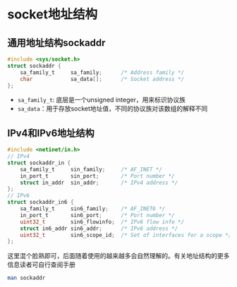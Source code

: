 # socket地址结构
## 通用地址结构sockaddr
```c
#include <sys/socket.h>
struct sockaddr {
    sa_family_t     sa_family;      /* Address family */
    char            sa_data[];      /* Socket address */
};
```
- `sa_family_t`: 底层是一个unsigned integer，用来标识协议族
- `sa_data`：用于存放socket地址值，不同的协议族对该数组的解释不同

## IPv4和IPv6地址结构
```c
#include <netinet/in.h>
// IPv4
struct sockaddr_in {
    sa_family_t     sin_family;     /* AF_INET */
    in_port_t       sin_port;       /* Port number */
    struct in_addr  sin_addr;       /* IPv4 address */
};
// IPv6
struct sockaddr_in6 {
    sa_family_t     sin6_family;    /* AF_INET6 */
    in_port_t       sin6_port;      /* Port number */
    uint32_t        sin6_flowinfo;  /* IPv6 flow info */
    struct in6_addr sin6_addr;      /* IPv6 address */
    uint32_t        sin6_scope_id;  /* Set of interfaces for a scope */
};
```

这里混个脸熟即可，后面随着使用的越来越多会自然理解的。有关地址结构的更多信息读者可自行查阅手册
```bash
man sockaddr
```